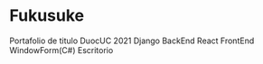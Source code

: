 # Fukusuke
Portafolio de titulo DuocUC 2021
Django BackEnd
React FrontEnd
WindowForm(C#) Escritorio
